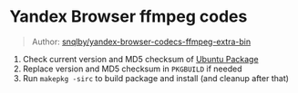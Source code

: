# Yandex Browser ffmpeg codes

> Author: [snqlby/yandex-browser-codecs-ffmpeg-extra-bin](https://github.com/snqlby/yandex-browser-codecs-ffmpeg-extra-bin)

1. Check current version and MD5 checksum of [Ubuntu Package](https://packages.ubuntu.com/xenial/amd64/chromium-codecs-ffmpeg-extra/download)
2. Replace version and MD5 checksum in `PKGBUILD` if needed
3. Run `makepkg -sirc` to build package and install (and cleanup after that)
